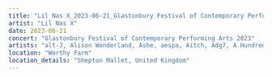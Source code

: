 ```yaml
---
title: "Lil Nas X_2023-06-21_Glastonbury Festival of Contemporary Performing Arts 2023"
artist: "Lil Nas X"
date: 2023-06-21
concert: "Glastonbury Festival of Contemporary Performing Arts 2023"
artists: "alt-J, Alison Wonderland, Ashe, aespa, Aitch, Adg7, A Hundred Drums, AJR, Alexander 23, Arden Jones, AFI, Abraham Alexander, 070 Shake, Álvaro Díaz"
location: "Worthy Farm"
location_details: "Shepton Mallet, United Kingdom"
---
```

